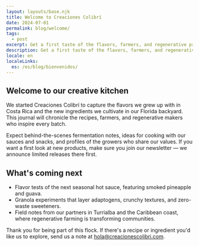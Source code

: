 ```yaml
---
layout: layouts/base.njk
title: Welcome to Creaciones Colibrí
date: 2024-07-01
permalink: blog/welcome/
tags:
  - post
excerpt: Get a first taste of the flavors, farmers, and regenerative practices shaping our small-batch pantry.
description: Get a first taste of the flavors, farmers, and regenerative practices shaping our small-batch pantry.
locale: en
localeLinks:
  es: /es/blog/bienvenidos/
---
```


<section class="content-section">
  <h1>Welcome to our creative kitchen</h1>
  <p>We started Creaciones Colibrí to capture the flavors we grew up with in Costa Rica and the new ingredients we cultivate in our Florida backyard. This journal will chronicle the recipes, farmers, and regenerative makers who inspire every batch.</p>
  <p>Expect behind-the-scenes fermentation notes, ideas for cooking with our sauces and snacks, and profiles of the growers who share our values. If you want a first look at new products, make sure you join our newsletter — we announce limited releases there first.</p>
  <h2>What's coming next</h2>
  <ul>
    <li>Flavor tests of the next seasonal hot sauce, featuring smoked pineapple and guava.</li>
    <li>Granola experiments that layer adaptogens, crunchy textures, and zero-waste sweeteners.</li>
    <li>Field notes from our partners in Turrialba and the Caribbean coast, where regenerative farming is transforming communities.</li>
  </ul>
  <p>Thank you for being part of this flock. If there's a recipe or ingredient you'd like us to explore, send us a note at <a href="mailto:hola@creacionescolibri.com">hola@creacionescolibri.com</a>.</p>
</section>
